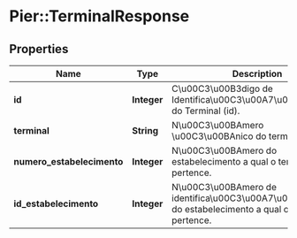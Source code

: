 # Pier::TerminalResponse

## Properties
Name | Type | Description | Notes
------------ | ------------- | ------------- | -------------
**id** | **Integer** | C\u00C3\u00B3digo de Identifica\u00C3\u00A7\u00C3\u00A3o do Terminal (id). | [optional] 
**terminal** | **String** | N\u00C3\u00BAmero \u00C3\u00BAnico do terminal. | [optional] 
**numero_estabelecimento** | **Integer** | N\u00C3\u00BAmero do estabelecimento a qual o terminal pertence. | [optional] 
**id_estabelecimento** | **Integer** | N\u00C3\u00BAmero de identifica\u00C3\u00A7\u00C3\u00A3o do estabelecimento a qual o terminal pertence. | [optional] 



